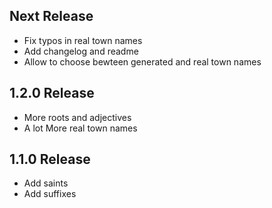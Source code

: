 
Next  Release
-------------

- Fix typos in real town names
- Add changelog and readme
- Allow to choose bewteen generated and real town names

1.2.0 Release
-------------

- More roots and adjectives
- A lot More real town names

1.1.0 Release
-------------

- Add saints
- Add suffixes